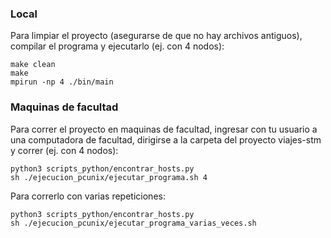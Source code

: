 ### Local

Para limpiar el proyecto (asegurarse de que no hay archivos antiguos), compilar el programa y ejecutarlo (ej. con 4 nodos):

```
make clean
make
mpirun -np 4 ./bin/main
```

### Maquinas de facultad

Para correr el proyecto en maquinas de facultad, ingresar con tu usuario a una computadora de facultad, dirigirse a la carpeta del proyecto viajes-stm y correr (ej. con 4 nodos):

```
python3 scripts_python/encontrar_hosts.py
sh ./ejecucion_pcunix/ejecutar_programa.sh 4
```

Para correrlo con varias repeticiones:

```
python3 scripts_python/encontrar_hosts.py
sh ./ejecucion_pcunix/ejecutar_programa_varias_veces.sh
```
